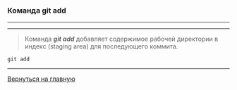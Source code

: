 ### Команда **git add**
---
---
> Команда ***git add*** добавляет содержимое рабочей директории в индекс (staging area) для последующего коммита.

```bush=
git add
```
---
[Вернуться на главную](./readme.md)